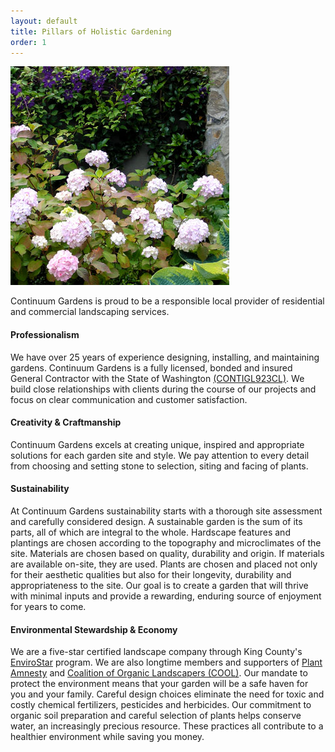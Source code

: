 ```yaml
---
layout: default
title: Pillars of Holistic Gardening
order: 1
---
```


![picture 03](/images/pic03.jpg)

Continuum Gardens is proud to be a responsible local provider of residential and commercial landscaping services.

#### Professionalism
We have over 25 years of experience designing, installing, and maintaining gardens. Continuum Gardens is a fully licensed, bonded and insured General Contractor with the State of Washington [(CONTIGL923CL)][LIC]. We build close relationships with clients during the course of our projects and focus on clear communication and customer satisfaction.

 [LIC]: https://fortress.wa.gov/lni/bbip/Search.aspx

#### Creativity & Craftmanship
Continuum Gardens excels at creating unique, inspired and appropriate solutions for each garden site and style. We pay attention to every detail from choosing and setting stone to selection, siting and facing of plants.

#### Sustainability
At Continuum Gardens sustainability starts with a thorough site assessment and carefully considered design. A sustainable garden is the sum of its parts, all of which are integral to the whole. Hardscape features and plantings are chosen according to the topography and microclimates of the site. Materials are chosen based on quality, durability and origin. If materials are available on-site, they are used. Plants are chosen and placed not only for their aesthetic qualities but also for their longevity, durability and appropriateness to the site. Our goal is to create a garden that will thrive with minimal inputs and provide a rewarding, enduring source of enjoyment for years to come.

#### Environmental Stewardship & Economy
We are a five-star certified landscape company through King County's [EnviroStar][ESTAR] program. We are also longtime members and supporters of [Plant Amnesty][PLANTAM] and [Coalition of Organic Landscapers (COOL)][COOL]. Our mandate to protect the environment means that your garden will be a safe haven for you and your family. Careful design choices eliminate the need for toxic and costly chemical fertilizers, pesticides and herbicides. Our commitment to organic soil preparation and careful selection of plants helps conserve water, an increasingly precious resource. These practices all contribute to a healthier environment while saving you money.

 [ESTAR]: http://www.envirostars.org/
 [PLANTAM]: http://www.plantamnesty.org/home/index.aspx
 [COOL]: http://www.organiclandscapers.org/index.html
